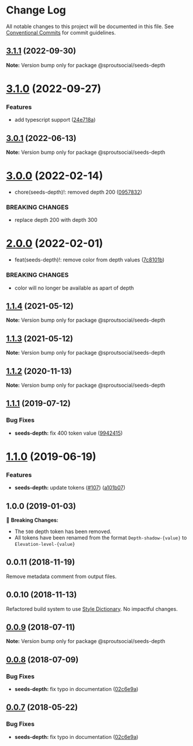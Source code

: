 # Change Log

All notable changes to this project will be documented in this file.
See [Conventional Commits](https://conventionalcommits.org) for commit guidelines.

## [3.1.1](https://github.com/sproutsocial/seeds-packets/compare/@sproutsocial/seeds-depth@3.1.0...@sproutsocial/seeds-depth@3.1.1) (2022-09-30)

**Note:** Version bump only for package @sproutsocial/seeds-depth





# [3.1.0](https://github.com/sproutsocial/seeds-packets/compare/@sproutsocial/seeds-depth@3.0.1...@sproutsocial/seeds-depth@3.1.0) (2022-09-27)


### Features

* add typescript support ([24e718a](https://github.com/sproutsocial/seeds-packets/commit/24e718a26955f40b5645ba86600ff8aa8ba941fa))





## [3.0.1](https://github.com/sproutsocial/seeds-packets/compare/@sproutsocial/seeds-depth@3.0.0...@sproutsocial/seeds-depth@3.0.1) (2022-06-13)

**Note:** Version bump only for package @sproutsocial/seeds-depth





# [3.0.0](https://github.com/sproutsocial/seeds-packets/compare/@sproutsocial/seeds-depth@2.0.0...@sproutsocial/seeds-depth@3.0.0) (2022-02-14)


* chore(seeds-depth)!: removed depth 200 ([0957832](https://github.com/sproutsocial/seeds-packets/commit/0957832479636a5633b8d941c0caec72270c863a))


### BREAKING CHANGES

* replace depth 200 with depth 300





# [2.0.0](https://github.com/sproutsocial/seeds-packets/compare/@sproutsocial/seeds-depth@1.1.4...@sproutsocial/seeds-depth@2.0.0) (2022-02-01)


* feat(seeds-depth)!: remove color from depth values ([7c8101b](https://github.com/sproutsocial/seeds-packets/commit/7c8101b62e9be614cc2f8f59ebb502af39c5d158))


### BREAKING CHANGES

* color will no longer be available as apart of depth





## [1.1.4](https://github.com/sproutsocial/seeds-packets/compare/@sproutsocial/seeds-depth@1.1.3...@sproutsocial/seeds-depth@1.1.4) (2021-05-12)

**Note:** Version bump only for package @sproutsocial/seeds-depth





## [1.1.3](https://github.com/sproutsocial/seeds-packets/compare/@sproutsocial/seeds-depth@1.1.2...@sproutsocial/seeds-depth@1.1.3) (2021-05-12)

**Note:** Version bump only for package @sproutsocial/seeds-depth





## [1.1.2](https://github.com/sproutsocial/seeds-packets/compare/@sproutsocial/seeds-depth@1.1.1...@sproutsocial/seeds-depth@1.1.2) (2020-11-13)

**Note:** Version bump only for package @sproutsocial/seeds-depth





## [1.1.1](https://github.com/sproutsocial/seeds-packets/compare/@sproutsocial/seeds-depth@1.1.0...@sproutsocial/seeds-depth@1.1.1) (2019-07-12)


### Bug Fixes

* **seeds-depth:** fix 400 token value ([9942415](https://github.com/sproutsocial/seeds-packets/commit/9942415))





# [1.1.0](https://github.com/sproutsocial/seeds/compare/@sproutsocial/seeds-depth@0.0.10...@sproutsocial/seeds-depth@1.1.0) (2019-06-19)


### Features

* **seeds-depth:** update tokens ([#107](https://github.com/sproutsocial/seeds/issues/107)) ([a101b07](https://github.com/sproutsocial/seeds/commit/a101b07))





## 1.0.0 (2019-01-03)
🚨 **Breaking Changes:**
- The `500` depth token has been removed.
- All tokens have been renamed from the format `Depth-shadow-{value}` to `Elevation-level-{value}`

## 0.0.11 (2018-11-19)
Remove metadata comment from output files.

## 0.0.10 (2018-11-13)
Refactored build system to use [Style Dictionary](https://amzn.github.io/style-dictionary). No impactful changes.

<a name="0.0.9"></a>
## [0.0.9](https://github.com/sproutsocial/seeds/compare/@sproutsocial/seeds-depth@0.0.8...@sproutsocial/seeds-depth@0.0.9) (2018-07-11)




**Note:** Version bump only for package @sproutsocial/seeds-depth

<a name="0.0.8"></a>
## [0.0.8](https://github.com/sproutsocial/seeds/compare/@sproutsocial/seeds-depth@0.0.6...@sproutsocial/seeds-depth@0.0.8) (2018-07-09)


### Bug Fixes

* **seeds-depth:** fix typo in documentation ([02c6e9a](https://github.com/sproutsocial/seeds/commit/02c6e9a))




<a name="0.0.7"></a>
## [0.0.7](https://github.com/sproutsocial/seeds/compare/@sproutsocial/seeds-depth@0.0.6...@sproutsocial/seeds-depth@0.0.7) (2018-05-22)


### Bug Fixes

* **seeds-depth:** fix typo in documentation ([02c6e9a](https://github.com/sproutsocial/seeds/commit/02c6e9a))
